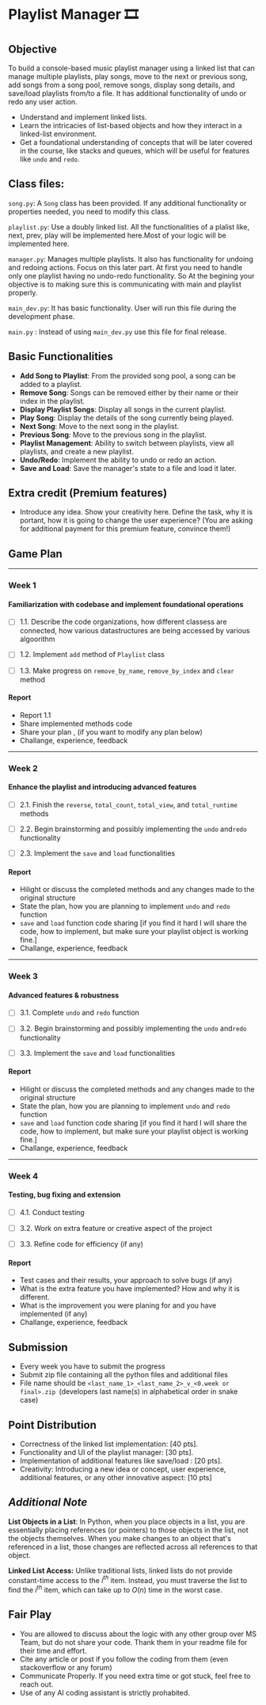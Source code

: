 # Playlist Manager 🎞️ 
## Objective
To build a console-based music playlist manager using a linked list that can manage multiple playlists, play songs, move to the next or previous song, add songs from a song pool, remove songs, display song details, and save/load playlists from/to a file. It has additional functionality of undo or redo any user action.
- Understand and implement linked lists.
- Learn the intricacies of list-based objects and how they interact in a linked-list environment.
- Get a foundational understanding of concepts that will be later covered in the course, like stacks and queues, which will be useful for features like `undo` and `redo`.


## Class files:
`song.py`: A `Song` class has been provided. If any additional functionality or properties needed, you need to modify this class.

`playlist.py`: Use a doubly linked list. All the functionalities of a plalist like, next, prev, play will be implemented here.Most of your logic will be implemented here.

`manager.py`: Manages multiple playlists. It also has functionality for undoing and redoing actions. Focus on this later part. At first you need to handle only one playlist having no undo-redo functionality. So At the begining your objective is to making sure this is communicating with main and playlist properly. 

`main_dev.py`: It has basic functionality. User will run this file during the development phase. 

`main.py` : Instead of using `main_dev.py` use this file for final release. 

## Basic Functionalities
- **Add Song to Playlist**: From the provided song pool, a song can be added to a playlist.
- **Remove Song**: Songs can be removed either by their name or their index in the playlist.
- **Display Playlist Songs**: Display all songs in the current playlist.
- **Play Song**: Display the details of the song currently being played.
- **Next Song**: Move to the next song in the playlist.
- **Previous Song**: Move to the previous song in the playlist.
- **Playlist Management**: Ability to switch between playlists, view all playlists, and create a new playlist.
- **Undo/Redo**: Implement the ability to undo or redo an action.
- **Save and Load**: Save the manager's state to a file and load it later.


## Extra credit (Premium features)
- Introduce any idea. Show your creativity here. Define the task, why it is portant, how it is going to change the user experience? (You are asking for additional payment for this premium feature, convince them!)

## Game Plan
---
### Week 1

#### Familiarization with codebase and implement foundational operations

- [ ] 1.1.  Describe the code organizations, how different classess are connected, how various datastructures are being accessed by various algoorithm

- [ ] 1.2. Implement `add` method of `Playlist` class

- [ ] 1.3. Make progress on `remove_by_name`, `remove_by_index` and `clear` method


#### Report
- Report 1.1
- Share implemented methods code
- Share your plan , (if you want to modify any plan below)
- Challange, experience, feedback

---
### Week 2

#### Enhance the playlist and introducing advanced features

- [ ] 2.1.  Finish the `reverse`, `total_count`, `total_view`, and `total_runtime` methods

- [ ] 2.2. Begin brainstorming and possibly implementing the `undo` and`redo` functionality

- [ ] 2.3. Implement the `save` and `load` functionalities


#### Report
- Hilight or discuss the completed methods and any changes made to the original structure
- State the plan, how you are planning to implement `undo` and `redo` function
- `save` and `load` function code sharing [if you find it hard I will share the code, how to implement, but make sure your playlist object is working fine.]
- Challange, experience, feedback
---
### Week 3

#### Advanced features & robustness 

- [ ] 3.1.  Complete `undo` and `redo` function

- [ ] 3.2. Begin brainstorming and possibly implementing the `undo` and`redo` functionality

- [ ] 3.3. Implement the `save` and `load` functionalities


#### Report
- Hilight or discuss the completed methods and any changes made to the original structure
- State the plan, how you are planning to implement `undo` and `redo` function
- `save` and `load` function code sharing [if you find it hard I will share the code, how to implement, but make sure your playlist object is working fine.]
- Challange, experience, feedback
---
### Week 4

#### Testing, bug fixing and extension 

- [ ] 4.1.  Conduct testing

- [ ] 3.2. Work on extra feature or creative aspect of the project

- [ ] 3.3. Refine code for efficiency (if any)


#### Report
- Test cases and their results, your approach to solve bugs (if any)
- What is the extra feature you have implemented? How and why it is different.
- What is the improvement you were planing for and you have implemented (if any)
- Challange, experience, feedback

## Submission
- Every week you have to submit the progress
- Submit zip file containing all the python files and additional files
- File name should be `<last_name_1>_<last_name_2>_v_<0.week or final>.zip `(developers last name(s) in alphabetical order in snake case)

## Point Distribution
- Correctness of the linked list implementation: [40 pts].
- Functionality and UI of the playlist manager: [30 pts].
- Implementation of additional features like save/load : [20 pts].
- Creativity: Introducing a new idea or concept, user experience, additional features, or any other innovative aspect: [10 pts]

## _Additional Note_
**List Objects in a List**: In Python, when you place objects in a list, you are essentially placing references (or pointers) to those objects in the list, not the objects themselves. When you make changes to an object that's referenced in a list, those changes are reflected across all references to that object.

**Linked List Access:** Unlike traditional lists, linked lists do not provide constant-time access to the $i^{th}$ item. Instead, you must traverse the list to find the $i^{th}$ item, which can take up to $O(n)$ time in the worst case.

## Fair Play
- You are allowed to discuss about the logic with any other group over MS Team, but do not share your code. Thank them in your readme file for their time and effort.
- Cite any article or post if you follow the coding from them (even stackoverflow or any forum)
- Communicate Properly. If you need extra time or got stuck, feel free to reach out. 
- Use of any AI coding assistant is strictly prohabited.